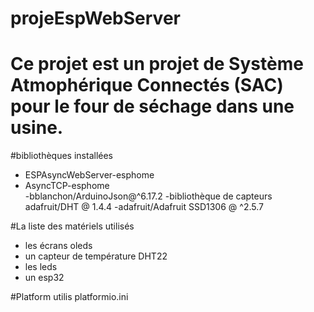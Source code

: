 # projeEspWebServer
# Ce projet est un projet de Système Atmophérique Connectés (SAC) pour le four de séchage dans une usine.
#bibliothèques installées
- ESPAsyncWebServer-esphome                   
- AsyncTCP-esphome                            
 -bblanchon/ArduinoJson@^6.17.2
 -bibliothèque de capteurs adafruit/DHT @ 1.4.4
 -adafruit/Adafruit SSD1306 @ ^2.5.7


#La liste des matériels utilisés
- les écrans oleds
- un capteur de température DHT22
- les leds
- un esp32

#Platform utilis
platformio.ini
